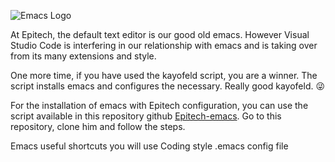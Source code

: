 ![Emacs Logo](https://upload.wikimedia.org/wikipedia/commons/thumb/5/5f/Emacs-logo.svg/299px-Emacs-logo.svg.png)

At Epitech, the default text editor is our good old emacs. However Visual Studio Code is interfering in our relationship with emacs and is taking over from its many extensions and style.

One more time, if you have used the kayofeld script, you are a winner. The script installs emacs and configures the necessary.
Really good kayofeld. :stuck_out_tongue_winking_eye:

For the installation of emacs with Epitech configuration, you can use the script available in this repository github [Epitech-emacs](https://github.com/Epitech/epitech-emacs). Go to this repository, clone him and follow the steps.

Emacs useful shortcuts you will use
Coding style
.emacs config file